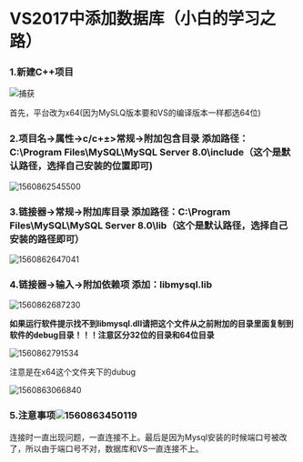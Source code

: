 # **VS2017中添加数据库（小白的学习之路）**

### 1.新建C++项目

![捕获](C:\Users\Lenovo\Desktop\捕获.PNG)

首先，平台改为x64(因为MySLQ版本要和VS的编译版本一样都选64位)

### 2.项目名->属性->c/c+±>常规->附加包含目录 添加路径：C:\\Program Files\\MySQL\\MySQL Server 8.0\\include（这个是默认路径，选择自己安装的位置即可)

![1560862545500](C:\Users\Lenovo\AppData\Roaming\Typora\typora-user-images\1560862545500.png)

### 3.链接器->常规->附加库目录 添加路径：C:\\Program Files\\MySQL\\MySQL Server 8.0\\lib（这个是默认路径，选择自己安装的路径即可）

![1560862647041](C:\Users\Lenovo\AppData\Roaming\Typora\typora-user-images\1560862647041.png)



### 4.**链接器->输入->附加依赖项 添加：libmysql.lib**

![1560862687230](C:\Users\Lenovo\AppData\Roaming\Typora\typora-user-images\1560862687230.png)

**如果运行软件提示找不到libmysql.dll请把这个文件从之前附加的目录里面复制到软件的debug目录！！！注意区分32位的目录和64位目录** 

![1560862791534](C:\Users\Lenovo\AppData\Roaming\Typora\typora-user-images\1560862791534.png)

注意是在x64这个文件夹下的dubug

![1560863066840](C:\Users\Lenovo\AppData\Roaming\Typora\typora-user-images\1560863066840.png)

### 5.注意事项![1560863450119](C:\Users\Lenovo\AppData\Roaming\Typora\typora-user-images\1560863450119.png)

连接时一直出现问题，一直连接不上。最后是因为Mysql安装的时候端口号被改了，所以由于端口号不对，数据库和VS一直连接不上。